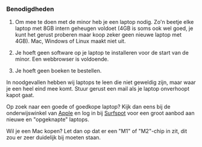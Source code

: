 ### Benodigdheden

1.  Om mee te doen met de minor heb je een laptop nodig. Zo'n beetje elke laptop met 8GB intern geheugen voldoet (4GB is soms ook wel goed, je kunt het gerust proberen maar koop zeker geen nieuwe laptop met 4GB). Mac, Windows of Linux maakt niet uit.

2.  Je hoeft geen software op je laptop te installeren voor de start van de minor. Een webbrowser is voldoende.

3.  Je hoeft geen boeken te bestellen.

In noodgevallen hebben wij laptops te leen die niet geweldig zijn, maar waar je een heel eind mee komt. Stuur gerust een mail als je laptop onverhoopt kapot gaat.

Op zoek naar een goede of goedkope laptop? Kijk dan eens bij de onderwijswinkel van [Apple](https://www.apple.com/nl-edu/shop) en log in bij [Surfspot](https://www.surfspot.nl/) voor een groot aanbod aan nieuwe en "opgeknapte" laptops.

Wil je een Mac kopen? Let dan op dat er een "M1" of "M2"-chip in zit, dit zou er zeer duidelijk bij moeten staan.
